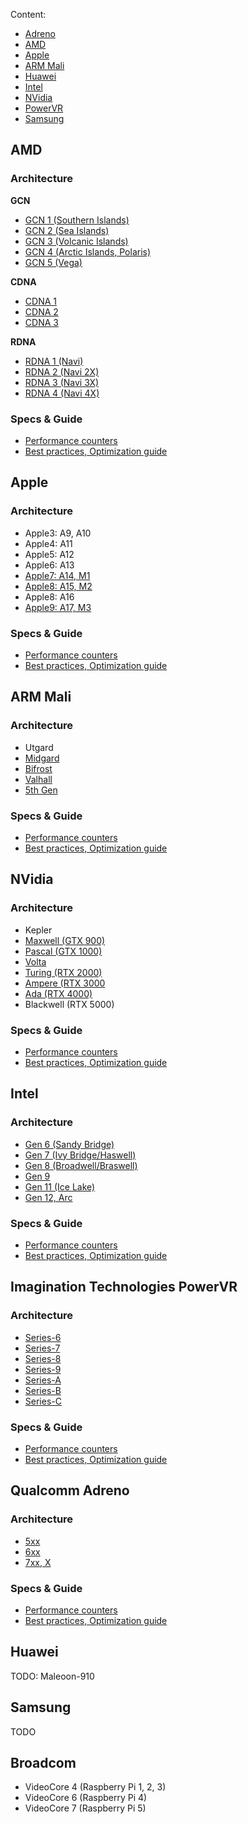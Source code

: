 Content:
* [Adreno](#qualcomm-adreno)
* [AMD](#amd)
* [Apple](#apple)
* [ARM Mali](#arm-mali)
* [Huawei](#huawei)
* [Intel](#intel)
* [NVidia](#nvidia)
* [PowerVR](#imagination-technologies-powervr)
* [Samsung](#Samsung)


## AMD

### Architecture

**GCN**
* [GCN 1 (Southern Islands)](AMD-GCN1.md)
* [GCN 2 (Sea Islands)](AMD-GCN2.md)
* [GCN 3 (Volcanic Islands)](AMD-GCN3.md)
* [GCN 4 (Arctic Islands, Polaris)](AMD-GCN4.md)
* [GCN 5 (Vega)](AMD-GCN5.md)

**CDNA**
* [CDNA 1](AMD-CDNA1.md)
* [CDNA 2](AMD-CDNA2.md)
* [CDNA 3](AMD-CDNA3.md)

**RDNA**
* [RDNA 1 (Navi)](AMD-RDNA1.md)
* [RDNA 2 (Navi 2X)](AMD-RDNA2.md)
* [RDNA 3 (Navi 3X)](AMD-RDNA3.md)
* [RDNA 4 (Navi 4X)](AMD-RDNA4.md)

### Specs & Guide

* [Performance counters](AMD_PC.md)
* [Best practices, Optimization guide](AMD_Guide.md)


## Apple

### Architecture

* Apple3: A9, A10
* Apple4: A11
* Apple5: A12
* Apple6: A13
* [Apple7: A14, M1](Apple-M1.md)
* [Apple8: A15, M2](Apple-M2.md)
* Apple8: A16
* [Apple9: A17, M3](Apple-M3.md)

### Specs & Guide

* [Performance counters](Apple_PC.md)
* [Best practices, Optimization guide](Apple_Guide.md)


## ARM Mali

### Architecture

* Utgard
* [Midgard](ARM-Mali-Midgard.md)
* [Bifrost](ARM-Mali-Bifrost.md)
* [Valhall](ARM-Mali-Valhall.md)
* [5th Gen](ARM-Mali-5thGen.md)

### Specs & Guide

* [Performance counters](ARM-Mali_PC.md)
* [Best practices, Optimization guide](ARM-Mali_Guide.md)


## NVidia

### Architecture

* Kepler
* [Maxwell (GTX 900)](NVidia-Maxwell.md)
* [Pascal (GTX 1000)](NVidia-Pascal.md)
* [Volta](NVidia-Volta.md)
* [Turing (RTX 2000)](NVidia-Turing.md)
* [Ampere (RTX 3000](NVidia-Ampere.md)
* [Ada (RTX 4000)](NVidia-Ada.md)
* Blackwell (RTX 5000)

### Specs & Guide

* [Performance counters](NVidia_PC.md)
* [Best practices, Optimization guide](NVidia_Guide.md)


## Intel

### Architecture

* [Gen 6 (Sandy Bridge)](Intel-Gen7.md)
* [Gen 7 (Ivy Bridge/Haswell)](Intel-Gen7.md)
* [Gen 8 (Broadwell/Braswell)](Intel-Gen8.md)
* [Gen 9](Intel-Gen9.md)
* [Gen 11 (Ice Lake)](Intel-Gen11.md)
* [Gen 12, Arc](Intel-Gen12.md)

### Specs & Guide

* [Performance counters](Intel_PC.md)
* [Best practices, Optimization guide](Intel_Guide.md)


## Imagination Technologies PowerVR

### Architecture

* [Series-6](PowerVR-Series6.md)
* [Series-7](PowerVR-Series7.md)
* [Series-8](PowerVR-Series8.md)
* [Series-9](PowerVR-Series9.md)
* [Series-A](PowerVR-SeriesA.md)
* [Series-B](PowerVR-SeriesB.md)
* [Series-C](PowerVR-SeriesC.md)

### Specs & Guide

* [Performance counters](PowerVR_PC.md)
* [Best practices, Optimization guide](PowerVR_Guide.md)


## Qualcomm Adreno

### Architecture

* [5xx](Adreno-5xx.md)
* [6xx](Adreno-6xx.md)
* [7xx, X](Adreno-7xx.md)

### Specs & Guide

* [Performance counters](Adreno_PC.md)
* [Best practices, Optimization guide](Adreno_Guide.md)


## Huawei

TODO:
Maleoon-910


## Samsung

TODO

## Broadcom

* VideoCore 4 (Raspberry Pi 1, 2, 3)
* VideoCore 6 (Raspberry Pi 4)
* VideoCore 7 (Raspberry Pi 5)

